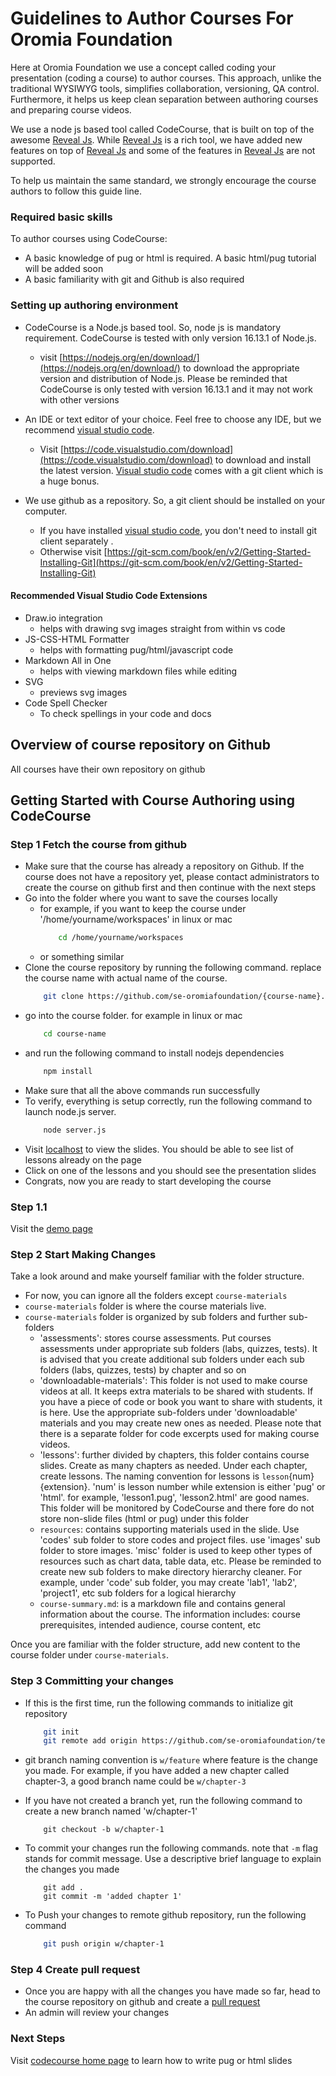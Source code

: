 # Guidelines to Author Courses For Oromia Foundation
Here at Oromia Foundation we use a concept called coding your presentation (coding a course) to author courses. This approach, unlike the traditional WYSIWYG tools, simplifies collaboration, versioning, QA control. Furthermore, it helps us keep clean separation between authoring courses and preparing course videos. 

We use a node js based tool called CodeCourse, that is built on top of the awesome  [Reveal Js](http://revealjs.com/). While [Reveal Js](http://revealjs.com/) is a rich tool, we have added new features on top of [Reveal Js](http://revealjs.com/) and some of the features in [Reveal Js](http://revealjs.com/) are not supported.  

To help us maintain the same standard, we strongly encourage the course authors to follow this guide line. 

### Required basic skills
To author courses using CodeCourse:
-  A basic knowledge of pug or html is required. A basic html/pug tutorial will be added soon
-  A basic familiarity with git and Github is also required

### Setting up authoring environment
- CodeCourse is a Node.js based tool. So, node js is mandatory requirement. CodeCourse is tested with only version  16.13.1 of Node.js.
  - visit [https://nodejs.org/en/download/](https://nodejs.org/en/download/) to download the appropriate version and distribution of Node.js. Please be reminded that CodeCourse is only tested with version 16.13.1 and it may not work with other versions

- An IDE or text editor of your choice. Feel free to choose any IDE, but we recommend [visual studio code](https://code.visualstudio.com).
  - Visit [https://code.visualstudio.com/download](https://code.visualstudio.com/download) to download and install the latest version. [Visual studio code](https://code.visualstudio.com) comes with a git client which is a huge bonus.

- We use github as a repository. So, a git client should be installed on your computer. 
  - If you have installed [visual studio code](https://code.visualstudio.com), you don't need to install git client separately .
  -  Otherwise visit  [https://git-scm.com/book/en/v2/Getting-Started-Installing-Git](https://git-scm.com/book/en/v2/Getting-Started-Installing-Git)

#### Recommended Visual Studio Code Extensions
- Draw.io integration
  - helps with drawing svg images straight from within vs code
- JS-CSS-HTML Formatter
  - helps with formatting pug/html/javascript code
- Markdown All in One
  - helps with viewing markdown files while editing
- SVG
  - previews svg images
- Code Spell Checker
  - To check spellings in your code and docs
## Overview of course repository on Github
All courses have their own repository on github

## Getting Started with Course Authoring using CodeCourse
### Step 1 Fetch the course from github
- Make sure that the course has already a repository on Github. If the course does not have a repository yet, please contact administrators to create the course on github first and then continue with the next steps
- Go into the folder where you want to save the courses locally
    - for example, if you want to keep the course under '/home/yourname/workspaces' in linux or mac
        ```sh
            cd /home/yourname/workspaces
        ```
    - or something similar
- Clone the course repository by running the following command. replace the course name with actual name of the course.
    ```sh
        git clone https://github.com/se-oromiafoundation/{course-name}.git
    ```
- go into the course folder. for example in linux or mac
    ```sh
        cd course-name
    ```
- and run the following command to install nodejs dependencies
    ```sh
        npm install
    ```
- Make sure that all the above commands run successfully
- To verify, everything is setup correctly, run the following command to launch node.js server.
    ```sh
        node server.js 
    ```
- Visit [localhost](localhost:8080) to view the slides. You should be able to see list of lessons already on the page
- Click on one of the lessons and you should see the presentation slides
- Congrats, now you are ready to start developing the course

### Step 1.1
Visit the [demo page](http://localhost:8080/demo/) 

### Step 2 Start Making Changes
Take a look around and make yourself familiar with the folder structure. 
- For now, you can ignore all the folders except `course-materials`
- `course-materials` folder is where the course materials live.
-  `course-materials` folder is organized by sub folders and further sub-folders
   -  'assessments': stores course assessments. Put courses assessments under appropriate sub folders (labs, quizzes, tests). It is advised that you create additional sub folders under each sub folders (labs, quizzes, tests) by chapter and so on
   -  'downloadable-materials': This folder is not used to make course videos at all. It keeps extra materials to be shared with students. If you have a piece of code or book you want to share with students, it is here. Use the appropriate sub-folders under 'downloadable' materials and you may create new ones as needed. Please note that there is a separate folder for code excerpts used for making course videos. 
   -  'lessons': further divided by chapters, this folder contains course slides. Create as many chapters as needed. Under each chapter, create lessons. The naming convention for lessons is `lesson`{num}{extension}. 'num' is lesson number while extension is either 'pug' or 'html'. for example, 'lesson1.pug', 'lesson2.html' are good names. This folder will be monitored by CodeCourse and there fore do not store non-slide files (html or pug) under this folder
   -  `resources`: contains supporting materials used in the slide. Use 'codes' sub folder to store codes and project files. use 'images' sub folder to store images. 'misc' folder is used to keep other types of resources such as chart data, table data, etc. Please be reminded to create new sub folders to make directory hierarchy cleaner. For example, under 'code' sub folder, you may create 'lab1', 'lab2', 'project1', etc sub folders for a logical hierarchy
   - `course-summary.md`: is a markdown file and contains general information about the course. The information includes: course prerequisites, intended audience, course content, etc

Once you are familiar with the folder structure, add new content to the course folder under `course-materials`. 

### Step 3 Committing your changes
- If this is the first time, run the following commands to initialize git repository

    ```sh
        git init
        git remote add origin https://github.com/se-oromiafoundation/template-course.git
    ```
- git branch naming convention is `w/feature` where feature is the change you made. For example, if you have added a new chapter called chapter-3, a good branch name could be `w/chapter-3`
- If you have not created a branch yet, run the following command to create a new branch named 'w/chapter-1'
    ```
        git checkout -b w/chapter-1
    ```
- To commit your changes run the following commands. note that `-m` flag stands for commit message. Use a descriptive brief language to explain the changes you made
    ```
        git add .
        git commit -m 'added chapter 1'
    ```
- To Push your changes to remote github repository, run the following command
    ```sh
        git push origin w/chapter-1
    ```

### Step 4 Create pull request
- Once you are happy with all the changes you have made so far, head to the course repository on github and create a [pull request](https://docs.github.com/en/pull-requests)
- An admin will review your changes

### Next Steps
Visit [codecourse home page](/codecourse/code-course-guide) to learn how to write pug or html slides